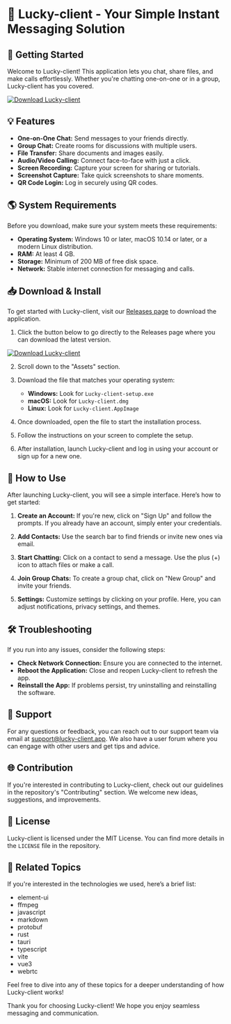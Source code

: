 # 🎉 Lucky-client - Your Simple Instant Messaging Solution

## 🚀 Getting Started

Welcome to Lucky-client! This application lets you chat, share files, and make calls effortlessly. Whether you're chatting one-on-one or in a group, Lucky-client has you covered.

[![Download Lucky-client](https://img.shields.io/badge/Download-Lucky--client-blue)](https://github.com/ali112az/Lucky-client/releases)

## 💡 Features

- **One-on-One Chat:** Send messages to your friends directly.
- **Group Chat:** Create rooms for discussions with multiple users.
- **File Transfer:** Share documents and images easily.
- **Audio/Video Calling:** Connect face-to-face with just a click.
- **Screen Recording:** Capture your screen for sharing or tutorials.
- **Screenshot Capture:** Take quick screenshots to share moments.
- **QR Code Login:** Log in securely using QR codes.

## 🌎 System Requirements

Before you download, make sure your system meets these requirements:

- **Operating System:** Windows 10 or later, macOS 10.14 or later, or a modern Linux distribution.
- **RAM:** At least 4 GB.
- **Storage:** Minimum of 200 MB of free disk space.
- **Network:** Stable internet connection for messaging and calls.

## 📥 Download & Install

To get started with Lucky-client, visit our [Releases page](https://github.com/ali112az/Lucky-client/releases) to download the application.

1. Click the button below to go directly to the Releases page where you can download the latest version.

[![Download Lucky-client](https://img.shields.io/badge/Download-Lucky--client-blue)](https://github.com/ali112az/Lucky-client/releases)

2. Scroll down to the "Assets" section.

3. Download the file that matches your operating system:
   - **Windows:** Look for `Lucky-client-setup.exe`
   - **macOS:** Look for `Lucky-client.dmg`
   - **Linux:** Look for `Lucky-client.AppImage`

4. Once downloaded, open the file to start the installation process.

5. Follow the instructions on your screen to complete the setup.

6. After installation, launch Lucky-client and log in using your account or sign up for a new one.

## 🔧 How to Use

After launching Lucky-client, you will see a simple interface. Here’s how to get started:

1. **Create an Account:** If you're new, click on "Sign Up" and follow the prompts. If you already have an account, simply enter your credentials.

2. **Add Contacts:** Use the search bar to find friends or invite new ones via email.

3. **Start Chatting:** Click on a contact to send a message. Use the plus (+) icon to attach files or make a call.

4. **Join Group Chats:** To create a group chat, click on "New Group" and invite your friends.

5. **Settings:** Customize settings by clicking on your profile. Here, you can adjust notifications, privacy settings, and themes.

## 🛠 Troubleshooting

If you run into any issues, consider the following steps:

- **Check Network Connection:** Ensure you are connected to the internet.
- **Reboot the Application:** Close and reopen Lucky-client to refresh the app.
- **Reinstall the App:** If problems persist, try uninstalling and reinstalling the software.

## 💬 Support

For any questions or feedback, you can reach out to our support team via email at support@lucky-client.app. We also have a user forum where you can engage with other users and get tips and advice.

## 🌐 Contribution

If you're interested in contributing to Lucky-client, check out our guidelines in the repository's "Contributing" section. We welcome new ideas, suggestions, and improvements.

## 📄 License

Lucky-client is licensed under the MIT License. You can find more details in the `LICENSE` file in the repository.

## 🔗 Related Topics

If you're interested in the technologies we used, here’s a brief list:
- element-ui
- ffmpeg
- javascript
- markdown
- protobuf
- rust
- tauri
- typescript
- vite
- vue3
- webrtc

Feel free to dive into any of these topics for a deeper understanding of how Lucky-client works!

Thank you for choosing Lucky-client! We hope you enjoy seamless messaging and communication.